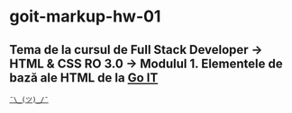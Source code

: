# goit-markup-hw-01
## Tema de la cursul de Full Stack Developer -> HTML & CSS RO 3.0 -> Modulul 1. Elementele de bază ale HTML de la [Go IT](https://www.edu.goit.global/ro)
[`¯\_(ツ)_/¯`](https://www.edu.goit.global/ro/learn/16291737/17768522/17768537/homework)
